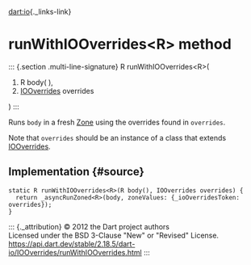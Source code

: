[dart:io](../../dart-io/dart-io-library){._links-link}

runWithIOOverrides\<R\> method
==============================

::: {.section .multi-line-signature}
R runWithIOOverrides\<R\>(

1.  R body( ),
2.  [IOOverrides](../iooverrides-class) overrides

)
:::

Runs `body` in a fresh [Zone](../../dart-async/zone-class) using the
overrides found in `overrides`.

Note that `overrides` should be an instance of a class that extends
[IOOverrides](../iooverrides-class).

Implementation {#source}
--------------

``` {.language-dart data-language="dart"}
static R runWithIOOverrides<R>(R body(), IOOverrides overrides) {
  return _asyncRunZoned<R>(body, zoneValues: {_ioOverridesToken: overrides});
}
```

::: {._attribution}
© 2012 the Dart project authors\
Licensed under the BSD 3-Clause \"New\" or \"Revised\" License.\
<https://api.dart.dev/stable/2.18.5/dart-io/IOOverrides/runWithIOOverrides.html>
:::
